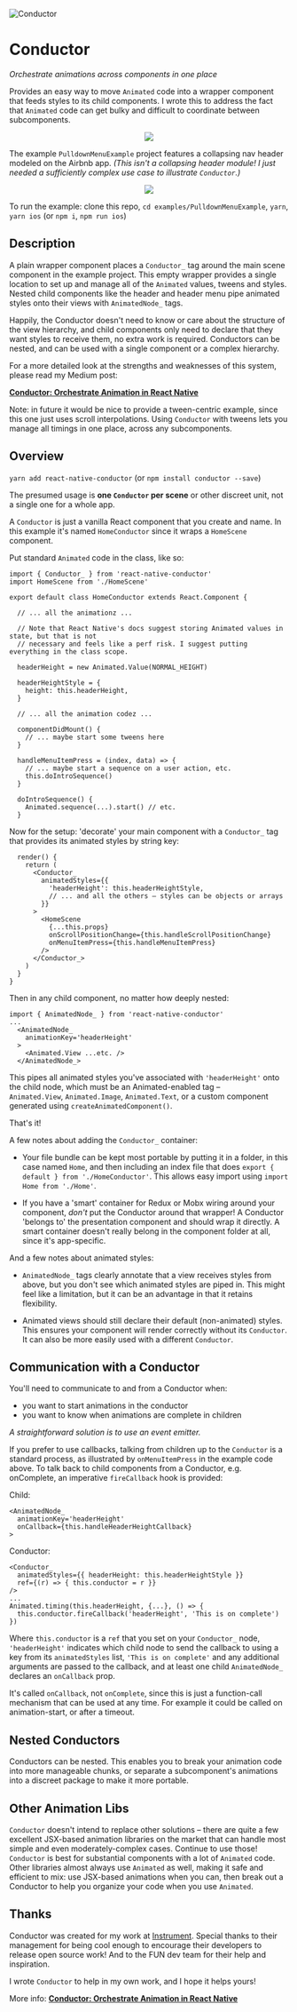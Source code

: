 ![Conductor](./conductor-logo-small.png)

# Conductor
*Orchestrate animations across components in one place*

Provides an easy way to move `Animated` code into a wrapper component that feeds styles to its child components. I wrote this to address the fact that `Animated` code can get bulky and difficult to coordinate between subcomponents.

<p align="center"><img src='./conductor-diagram.png'></p>

The example `PulldownMenuExample` project features a collapsing nav header modeled on the Airbnb app. *(This isn't a collapsing header module! I just needed a sufficiently complex use case to illustrate `Conductor`.)*

<p align="center"><img src='./PulldownMenuExample.gif'></p>

To run the example: clone this repo, `cd examples/PulldownMenuExample`, `yarn`, `yarn ios` (or `npm i`, `npm run ios`)

## Description

A plain wrapper component places a `Conductor_` tag around the main scene component in the example project. This empty wrapper provides a single location to set up and manage all of the `Animated` values, tweens and styles. Nested child components like the header and header menu pipe animated styles onto their views with `AnimatedNode_` tags.

Happily, the Conductor doesn't need to know or care about the structure of the view hierarchy, and child components only need to declare that they want styles to receive them, no extra work is required. Conductors can be nested, and can be used with a single component or a complex hierarchy.

For a more detailed look at the strengths and weaknesses of this system, please read my Medium post:

**[Conductor: Orchestrate Animation in React Native](https://medium.com/@moses.gunesch/conductor-orchestrate-animation-in-react-native-edd22b59ad17)**

Note: in future it would be nice to provide a tween-centric example, since this one just uses scroll interpolations. Using `Conductor` with tweens lets you manage all timings in one place, across any subcomponents.

## Overview

`yarn add react-native-conductor` (or `npm install conductor --save`)

The presumed usage is **one `Conductor` per scene** or other discreet unit, not a single one for a whole app.

A `Conductor` is just a vanilla React component that you create and name. In this example it's named `HomeConductor` since it wraps a `HomeScene` component.

Put standard `Animated` code in the class, like so:

```JSX
import { Conductor_ } from 'react-native-conductor'
import HomeScene from './HomeScene'

export default class HomeConductor extends React.Component {

  // ... all the animationz ...
  
  // Note that React Native's docs suggest storing Animated values in state, but that is not
  // necessary and feels like a perf risk. I suggest putting everything in the class scope.

  headerHeight = new Animated.Value(NORMAL_HEIGHT)
  
  headerHeightStyle = {
    height: this.headerHeight,
  }
  
  // ... all the animation codez ...
  
  componentDidMount() {
    // ... maybe start some tweens here
  }

  handleMenuItemPress = (index, data) => {
    // ... maybe start a sequence on a user action, etc.
    this.doIntroSequence()
  }
  
  doIntroSequence() {
    Animated.sequence(...).start() // etc.
  }
```

Now for the setup: 'decorate' your main component with a `Conductor_` tag that provides its animated styles by string key:
```JSX
  render() {
    return (
      <Conductor_
        animatedStyles={{
          'headerHeight': this.headerHeightStyle,
          // ... and all the others – styles can be objects or arrays
        }}
      >
        <HomeScene
          {...this.props}
          onScrollPositionChange={this.handleScrollPositionChange}
          onMenuItemPress={this.handleMenuItemPress}
        />
      </Conductor_>
    )
  }
}
```

Then in any child component, no matter how deeply nested:
```JSX
import { AnimatedNode_ } from 'react-native-conductor'
...
  <AnimatedNode_
    animationKey='headerHeight'
  >
    <Animated.View ...etc. />
  </AnimatedNode_>
```
This pipes all animated styles you've associated with `'headerHeight'` onto the child node, which must be an Animated-enabled tag – `Animated.View`, `Animated.Image`, `Animated.Text`, or a custom component generated using `createAnimatedComponent()`.

That's it!

A few notes about adding the `Conductor_` container:

- Your file bundle can be kept most portable by putting it in a folder, in this case named `Home`, and then including an index file that does `export { default } from './HomeConductor'`. This allows easy import using `import Home from './Home'`.

- If you have a 'smart' container for Redux or Mobx wiring around your component, *don't* put the Conductor around that wrapper! A Conductor 'belongs to' the presentation component and should wrap it directly. A smart container doesn't really belong in the component folder at all, since it's app-specific.

And a few notes about animated styles:

- `AnimatedNode_` tags clearly annotate that a view receives styles from above, but you don't see which animated styles are piped in. This might feel like a limitation, but it can be an advantage in that it retains flexibility.

- Animated views should still declare their default (non-animated) styles. This ensures your component will render correctly without its `Conductor`. It can also be more easily used with a different `Conductor`.

## Communication with a Conductor

You'll need to communicate to and from a Conductor when:
- you want to start animations in the conductor
- you want to know when animations are complete in children

*A straightforward solution is to use an event emitter.*

If you prefer to use callbacks, talking from children up to the `Conductor` is a standard process, as illustrated by `onMenuItemPress` in the example code above. To talk back to child components from a Conductor, e.g. onComplete, an imperative `fireCallback` hook is provided:

Child:
```JSX
<AnimatedNode_
  animationKey='headerHeight'
  onCallback={this.handleHeaderHeightCallback}
>
```
Conductor:
```JSX
<Conductor_
  animatedStyles={{ headerHeight: this.headerHeightStyle }}
  ref={(r) => { this.conductor = r }}
/>
...
Animated.timing(this.headerHeight, {...}, () => {
  this.conductor.fireCallback('headerHeight', 'This is on complete')
})
```
Where `this.conductor` is a `ref` that you set on your `Conductor_` node, `'headerHeight'` indicates which child node to send the callback to using a key from its `animatedStyles` list, `'This is on complete'` and any additional arguments are passed to the callback, and at least one child `AnimatedNode_` declares an `onCallback` prop.

It's called `onCallback`, not `onComplete`, since this is just a function-call mechanism that can be used at any time. For example it could be called on animation-start, or after a timeout.

## Nested Conductors

Conductors can be nested. This enables you to break your animation code into more manageable chunks, or separate a subcomponent's animations into a discreet package to make it more portable.

## Other Animation Libs

`Conductor` doesn't intend to replace other solutions – there are quite a few excellent JSX-based animation libraries on the market that can handle most simple and even moderately-complex cases. Continue to use those! `Conductor` is best for substantial components with a lot of `Animated` code. Other libraries almost always use `Animated` as well, making it safe and efficient to mix: use JSX-based animations when you can, then break out a Conductor to help you organize your code when you use `Animated`.

## Thanks

Conductor was created for my work at [Instrument](http://instrument.com). Special thanks to their management for being cool enough to encourage their developers to release open source work! And to the FUN dev team for their help and inspiration.

I wrote `Conductor` to help in my own work, and I hope it helps yours!

More info: **[Conductor: Orchestrate Animation in React Native](https://medium.com/@moses.gunesch/conductor-orchestrate-animation-in-react-native-edd22b59ad17)**
